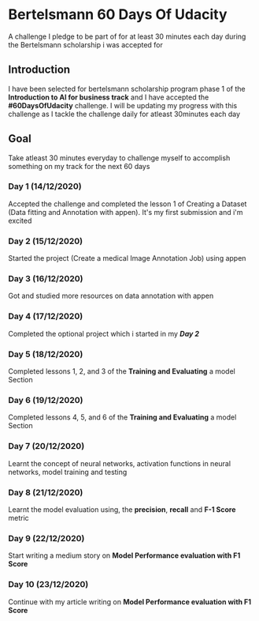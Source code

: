 # Bertelsmann 60 Days Of Udacity
A challenge I pledge to be part of for at least 30 minutes each day during the Bertelsmann scholarship i was accepted for

## Introduction

I have been selected for bertelsmann scholarship program phase 1 of the **Introduction to AI for business track** and I have accepted the **#60DaysOfUdacity** challenge. I will be updating my progress with this challenge as I tackle the challenge daily for atleast 30minutes each day

## Goal

Take atleast 30 minutes everyday to challenge myself to accomplish something on my track for the next 60 days

### Day 1 (14/12/2020)
Accepted the challenge and completed the lesson 1 of Creating a Dataset (Data fitting and Annotation with appen). It's my first submission and i'm excited

### Day 2 (15/12/2020)
Started the project (Create a medical Image Annotation Job) using appen

### Day 3 (16/12/2020)
Got and studied more resources on data annotation with appen

### Day 4 (17/12/2020)
Completed the optional project which i started in my *__Day 2__*

### Day 5 (18/12/2020)
Completed lessons 1, 2, and 3 of the **Training and Evaluating** a model Section

### Day 6 (19/12/2020)
Completed lessons 4, 5, and 6 of the **Training and Evaluating** a model Section

### Day 7 (20/12/2020)
Learnt the concept of neural networks, activation functions in neural networks, model training and testing

### Day 8 (21/12/2020)
Learnt the model evaluation using, the **precision**, **recall** and **F-1 Score** metric

### Day 9 (22/12/2020)
Start writing a medium story on **Model Performance evaluation with F1 Score**

### Day 10 (23/12/2020)
Continue with my article writing on **Model Performance evaluation with F1 Score**
